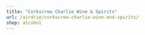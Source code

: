 ```yaml
---
title: "Corkscrew Charlie Wine & Spirits"
url: /airdrie/corkscrew-charlie-wine-and-spirits/
shop: alcohol
---
```

